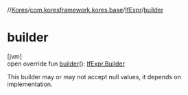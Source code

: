 //[Kores](../../../index.md)/[com.koresframework.kores.base](../index.md)/[IfExpr](index.md)/[builder](builder.md)

# builder

[jvm]\
open override fun [builder](builder.md)(): [IfExpr.Builder](-builder/index.md)

This builder may or may not accept null values, it depends on implementation.
